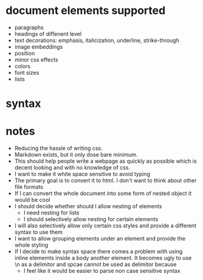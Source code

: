 # document elements supported

- paragraphs
- headings of diffenent level
- text decorations: emphasis, italicization, underline, strike-through
- image embeddings
- position
- minor css effects
- colors
- font sizes
- lists

# syntax


# notes

- Reducing the hassle of writing css.
- Markdown exists, but it only dose bare minimum.
- This should help people write a webpage as quickly as possible which is decent looking and with no knowledge of css.
- I want to make it white space sensitive to avoid typing
- The primary goal is to convert it to html. I don't want to think about other file formats
- If I can convert the whole document into some form of nested object it would be cool
- I should decide whether should I allow nesting of elements
  - I need nesting for lists
  - I should selectively allow nesting for certain elements
- I will also selectively allow only certain css styles and provide a different syntax to use them
- I want to allow grouping elements under an element and provide the whole styling
- If I decide to make syntax space there comes a problem with using inline elememts inside a body another element. It becomes ugly to use \n as a delimitor and spcae cannot be used as delimitor because
  - I feel like it would be easier to parse non case sensitive syntax
